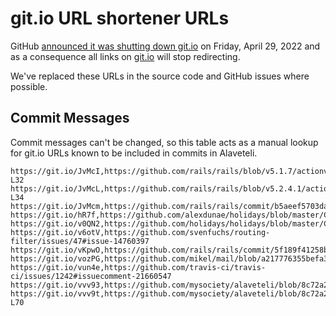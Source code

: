 # git.io URL shortener URLs

GitHub [announced it was shutting down git.io](https://github.blog/changelog/2022-04-25-git-io-deprecation)
on Friday, April 29, 2022 and as a consequence all links on
[git.io](https://git.io) will stop redirecting.

We've replaced these URLs in the source code and GitHub issues where possible.

## Commit Messages

Commit messages can't be changed, so this table acts as a manual lookup for
git.io URLs known to be included in commits in Alaveteli.

```csv
https://git.io/JvMcI,https://github.com/rails/rails/blob/v5.1.7/actionview/lib/action_view/helpers/javascript_helper.rb#L25-L32
https://git.io/JvMcL,https://github.com/rails/rails/blob/v5.2.4.1/actionview/lib/action_view/helpers/javascript_helper.rb#L27-L34
https://git.io/JvMcm,https://github.com/rails/rails/commit/b5aeef5703dab7da9ebb47cc20e4c8b64f7f5866
https://git.io/hR7f,https://github.com/alexdunae/holidays/blob/master/CHANGELOG.md#120
https://git.io/v0QN2,https://github.com/holidays/holidays/blob/master/CHANGELOG.md#220
https://git.io/v6otV,https://github.com/svenfuchs/routing-filter/issues/47#issue-14760397
https://git.io/vKpwO,https://github.com/rails/rails/commit/5f189f41258b83d49012ec5a0678d827327e7543
https://git.io/vozPG,https://github.com/mikel/mail/blob/a217776355befa3d8191c4bd3c1fad54e0e27471/lib/mail/version_specific/ruby_1_9.rb#L89
https://git.io/vun4e,https://github.com/travis-ci/travis-ci/issues/1242#issuecomment-21660547
https://git.io/vvv93,https://github.com/mysociety/alaveteli/blob/8c72a2590a6c0a5f21491b96f44eeb8da53663bd/spec/integration/admin_public_body_edit_spec.rb#L48
https://git.io/vvv9t,https://github.com/mysociety/alaveteli/blob/8c72a2590a6c0a5f21491b96f44eeb8da53663bd/spec/integration/admin_public_body_edit_spec.rb#L42-L70
```
